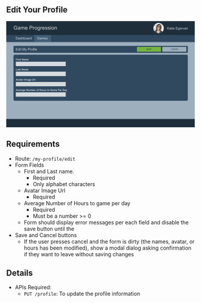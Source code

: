 ## Edit Your Profile

![Edit Your Profile](../images/current/edit-profile.png "Edit Your Profile")

## Requirements

- Route: `/my-profile/edit`
- Form Fields
  - First and Last name.
    - Required
    - Only alphabet characters
  - Avatar Image Url
    - Required
  - Average Number of Hours to game per day
    - Required
    - Must be a number >= 0
  - Form should display error messages per each field and disable the save button until the
- Save and Cancel buttons
  - If the user presses cancel and the form is dirty (the names, avatar, or hours has been modified), show a modal dialog asking confirmation if they want to leave without saving changes

## Details

- APIs Required:
  - `PUT /profile`: To update the profile information
